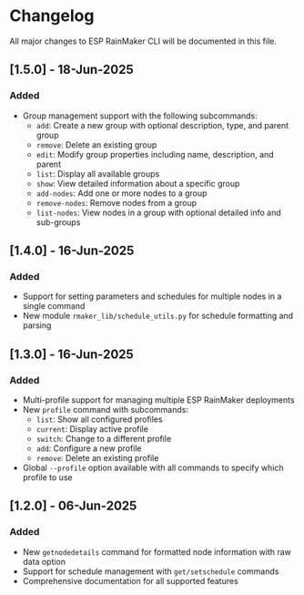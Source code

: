 # Changelog

All major changes to ESP RainMaker CLI will be documented in this file.

## [1.5.0] - 18-Jun-2025
### Added
- Group management support with the following subcommands:
  - `add`: Create a new group with optional description, type, and parent group
  - `remove`: Delete an existing group
  - `edit`: Modify group properties including name, description, and parent
  - `list`: Display all available groups
  - `show`: View detailed information about a specific group
  - `add-nodes`: Add one or more nodes to a group
  - `remove-nodes`: Remove nodes from a group
  - `list-nodes`: View nodes in a group with optional detailed info and sub-groups

## [1.4.0] - 16-Jun-2025
### Added
- Support for setting parameters and schedules for multiple nodes in a single command
- New module `rmaker_lib/schedule_utils.py` for schedule formatting and parsing

## [1.3.0] - 16-Jun-2025
### Added
- Multi-profile support for managing multiple ESP RainMaker deployments
- New `profile` command with subcommands:
  - `list`: Show all configured profiles
  - `current`: Display active profile
  - `switch`: Change to a different profile
  - `add`: Configure a new profile
  - `remove`: Delete an existing profile
- Global `--profile` option available with all commands to specify which profile to use

## [1.2.0] - 06-Jun-2025
### Added
- New `getnodedetails` command for formatted node information with raw data option
- Support for schedule management with `get/setschedule` commands
- Comprehensive documentation for all supported features
